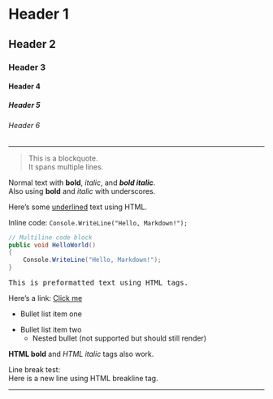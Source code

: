 # Header 1
## Header 2
### Header 3
#### Header 4
##### Header 5
###### Header 6

---

> This is a blockquote.  
> It spans multiple lines.

Normal text with **bold**, *italic*, and ***bold italic***.  
Also using __bold__ and _italic_ with underscores.

Here’s some <ins>underlined</ins> text using HTML.

Inline code: `Console.WriteLine("Hello, Markdown!");`

```csharp
// Multiline code block
public void HelloWorld()
{
    Console.WriteLine("Hello, Markdown!");
}
```

<pre>This is preformatted text using HTML tags.</pre>

Here’s a link: [Click me](https://example.com)

- Bullet list item one  
* Bullet list item two  
  - Nested bullet (not supported but should still render)

<strong>HTML bold</strong> and <em>HTML italic</em> tags also work.

Line break test:<br>Here is a new line using HTML breakline tag.

---